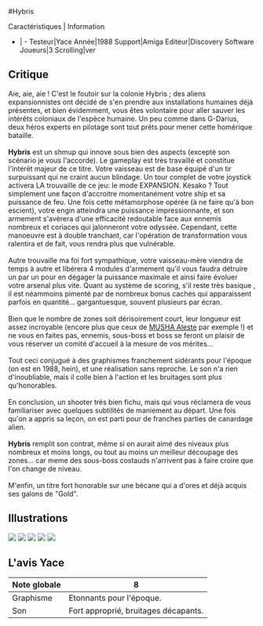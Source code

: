 #Hybris

Caractéristiques | Information
- | -
Testeur|Yace
Année|1988
Support|Amiga
Editeur|Discovery Software
Joueurs|3
Scrolling|ver

## Critique
Aie, aie, aie ! C'est le foutoir sur la colonie Hybris ; des aliens expansionnistes ont décidé de s'en prendre aux installations humaines déjà présentes, et bien évidemment, vous êtes volontaire pour aller sauver les intérêts coloniaux de l'espèce humaine. Un peu comme dans G-Darius, deux héros experts en pilotage sont tout prêts pour mener cette homérique bataille.<br/><br/><b>Hybris</b> est un shmup qui innove sous bien des aspects (excepté son scénario je vous l'accorde). Le gameplay est très travaillé et constitue l'intérêt majeur de ce titre. Votre vaisseau est de base équipé d'un tir surpuissant qui ne craint aucun blindage. Un tour complet de votre joystick activera LA trouvaille de ce jeu: le mode EXPANSION. Késako ? Tout simplement une façon d'accroitre momentanément votre ship et sa puissance de feu. Une fois cette métamorphose opérée (à ne faire qu'à bon escient), votre engin atteindra une puissance impressionnante, et son armement s'avèrera d'une efficacité redoutable face aux ennemis nombreux et coriaces qui jalonneront votre odyssée. Cependant, cette manoeuvre est à double tranchant, car l'opération de transformation vous ralentira et de fait, vous rendra plus que vulnérable.<br/><br/>Autre trouvaille ma foi fort sympathique, votre vaisseau-mère viendra de temps à autre et libérera 4 modules d'armement qu'il vous faudra détruire un par un pour en dégager la puissance maximale et ainsi faire évoluer votre arsenal plus vite. Quant au système de scoring, s'il reste très basique , il est néammoins pimenté par de nombreux bonus cachés qui apparaissent parfois en quantité... gargantuesque, souvent plusieurs par écran.<br/><br/>Bien que le nombre de zones soit dérisoirement court, leur longueur est assez incroyable (encore plus que ceux de <a href="index.php?page=fiche&id=109">MUSHA Aleste</a> par exemple !) et ne vous en faites pas, ennemis, sous-boss et boss se feront un plaisir de vous réserver un comité d'accueil à la mesure de vos mérites...<br/><br/>Tout ceci conjugué à des graphismes franchement  sidérants pour l'époque (on est en 1988, hein), et une réalisation sans reproche. Le son n'a rien d'inoubliable, mais il colle bien à l'action et les bruitages sont plus qu'honorables.<br/><br/>En conclusion, un shooter très bien fichu, mais qui vous réclamera de vous familiariser avec quelques subtilités de maniement au départ. Une fois qu'on a appris sa leçon, on est parti pour de franches parties de canardage alien. <br/><br/><b>Hybris</b> remplit son contrat, même si on aurait aimé des niveaux plus nombreux et moins longs, ou tout au moins un meilleur découpage des zones... car meme des sous-boss costauds n'arrivent pas à faire croire que l'on change de niveau.<br/><br/>M'enfin, un titre fort honorable sur une bécane qui a d'ores et déjà acquis ses galons de "Gold".<br/>

## Illustrations
![](http://www.shmup.com/images/thumbs/img_fiche_1_861.GIF)
![](http://www.shmup.com/images/thumbs/img_fiche_2_861.GIF)
![](http://www.shmup.com/images/thumbs/img_fiche_3_861.GIF)
![](http://www.shmup.com/images/thumbs/img_fiche_4_861.GIF)
![](http://www.shmup.com/images/thumbs/img_fiche_5_861.GIF)

## L'avis Yace
Note globale|8
-|-
Graphisme|Etonnants pour l'époque.
Son|Fort approprié, bruitages décapants.
